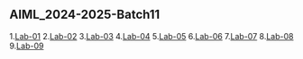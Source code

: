 ## AIML_2024-2025-Batch11
1.[Lab-01](https://github.com/sumayyatas11/AIML_2024-2025-Batch11-/blob/main/Lab_1_(2).ipynb)
2.[Lab-02](https://github.com/sumayyatas11/AIML_2024-2025-Batch11-/blob/main/Lab02_AIML_(1).ipynb)
3.[Lab-03](https://github.com/sumayyatas11/AIML_2024-2025-Batch11-/blob/main/Lab03_AIML_(3).ipynb)
4.[Lab-04](https://github.com/sumayyatas11/AIML_2024-2025-Batch11-/blob/main/Lab04_AIML_(1).ipynb)
5.[Lab-05](https://github.com/sumayyatas11/AIML_2024-2025-Batch11-/blob/main/Lab05_AIML.ipynb)
6.[Lab-06](https://github.com/sumayyatas11/AIML_2024-2025-Batch11-/blob/main/Lab_06.ipynb)
7.[Lab-07](https://github.com/sumayyatas11/AIML_2024-2025-Batch11-/blob/main/Lab07.ipynb)
8.[Lab-08](https://github.com/sumayyatas11/AIML_2024-2025-Batch11-/blob/main/Lab_08.ipynb)
9.[Lab-09](https://github.com/sumayyatas11/AIML_2024-2025-Batch11-/blob/main/Lab09_RF_Classification.ipynb)
